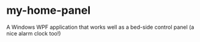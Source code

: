 # my-home-panel
A Windows WPF application that works well as a bed-side control panel (a nice alarm clock too!)
